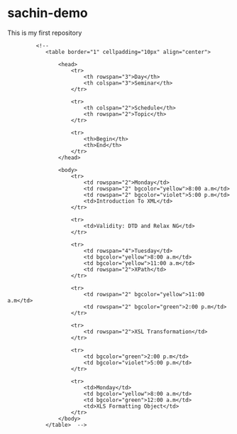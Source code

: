 # sachin-demo
This is my first repository

             <!-- 
                <table border="1" cellpadding="10px" align="center">

                    <head>
                        <tr>
                            <th rowspan="3">Day</th>
                            <th colspan="3">Seminar</th>
                        </tr>

                        <tr>
                            <th colspan="2">Schedule</th>
                            <th rowspan="2">Topic</th>
                        </tr>

                        <tr>
                            <th>Begin</th>
                            <th>End</th>
                        </tr>
                    </head>

                    <body>
                        <tr>
                            <td rowspan="2">Monday</td>
                            <td rowspan="2" bgcolor="yellow">8:00 a.m</td>
                            <td rowspan="2" bgcolor="violet">5:00 p.m</td>
                            <td>Introduction To XML</td>
                        </tr>
                        
                        <tr>
                            <td>Validity: DTD and Relax NG</td>
                        </tr>

                        <tr>
                            <td rowspan="4">Tuesday</td>
                            <td bgcolor="yellow">8:00 a.m</td>
                            <td bgcolor="yellow">11:00 a.m</td>
                            <td rowspan="2">XPath</td>
                        </tr>

                        <tr>
                            <td rowspan="2" bgcolor="yellow">11:00 a.m</td>
                            <td rowspan="2" bgcolor="green">2:00 p.m</td>
                        </tr>
                         
                        <tr>
                            <td rowspan="2">XSL Transformation</td>
                        </tr>

                        <tr>
                            <td bgcolor="green">2:00 p.m</td>
                            <td bgcolor="violet">5:00 p.m</td>
                        </tr>

                        <tr>
                            <td>Monday</td>
                            <td bgcolor="yellow">8:00 a.m</td>
                            <td bgcolor="green">12:00 a.m</td>
                            <td>XLS Formatting Object</td>
                        </tr>
                    </body>
                </table>  -->
